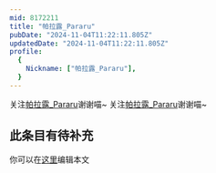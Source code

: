 ```yaml
---
mid: 8172211
title: "帕拉露_Pararu"
pubDate: "2024-11-04T11:22:11.805Z"
updatedDate: "2024-11-04T11:22:11.805Z"
profile:
  {
    Nickname: ["帕拉露_Pararu"],
  }
---
```


关注[帕拉露_Pararu](https://space.bilibili.com/8172211)谢谢喵~ 关注[帕拉露_Pararu](https://space.bilibili.com/8172211)谢谢喵~

## 此条目有待补充
你可以在[这里](https://github.com/Yuhanawa/VTuber.ICU-Content/edit/master/v/帕拉露_Pararu/index.md)编辑本文
